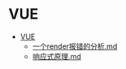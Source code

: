 # VUE

- [VUE](./README)  
    - [一个render报错的分析.md](./%E4%B8%80%E4%B8%AArender%E6%8A%A5%E9%94%99%E7%9A%84%E5%88%86%E6%9E%90)  
    - [响应式原理.md](./%E5%93%8D%E5%BA%94%E5%BC%8F%E5%8E%9F%E7%90%86)  